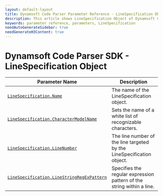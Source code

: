 ```yaml
---
layout: default-layout
title: Dynamsoft Code Parser Parameter Reference - LineSpecification Object
description: This article shows LineSpecification Object of Dynamsoft Code Parser.
keywords: parameter reference, parameters, LineSpecification
needAutoGenerateSidebar: true
needGenerateH3Content: true
---
```



# Dynamsoft Code Parser SDK - LineSpecification Object

 | Parameter Name | Description |
 | -------------- | ----------- | 
 | [`LineSpecification.Name`](parameter-control.md#name) | The name of the LineSpecification object. |
 | [`LineSpecification.CharacterModelName`](parameter-control.md#charactermodelname) | Sets the name of a white list of recognizable characters. |
 | [`LineSpecification.LineNumber`](parameter-control.md#linenumber) | The line number of the line targeted by the LineSpecification object. |
 | [`LineSpecification.LineStringRegExPattern`](parameter-control.md#linestringregexpattern) | Specifies the regular expression pattern of the string within a line. |
